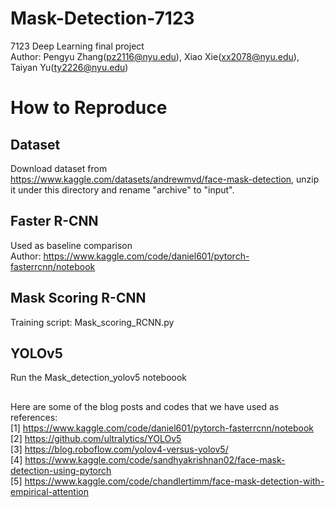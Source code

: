 # Mask-Detection-7123
7123 Deep Learning final project\
Author: Pengyu Zhang(pz2116@nyu.edu), Xiao Xie(xx2078@nyu.edu), Taiyan Yu(ty2226@nyu.edu)

# How to Reproduce
## Dataset
Download dataset from https://www.kaggle.com/datasets/andrewmvd/face-mask-detection, unzip it under this directory and rename "archive" to "input".

## Faster R-CNN 
Used as baseline comparison  
Author: https://www.kaggle.com/code/daniel601/pytorch-fasterrcnn/notebook

## Mask Scoring R-CNN
Training script: Mask_scoring_RCNN.py

## YOLOv5
Run the Mask_detection_yolov5 noteboook

##
Here are some of the blog posts and codes that we have used as references:  
[1] https://www.kaggle.com/code/daniel601/pytorch-fasterrcnn/notebook  
[2] https://github.com/ultralytics/YOLOv5  
[3] https://blog.roboflow.com/yolov4-versus-yolov5/  
[4] https://www.kaggle.com/code/sandhyakrishnan02/face-mask-detection-using-pytorch  
[5] https://www.kaggle.com/code/chandlertimm/face-mask-detection-with-empirical-attention  
